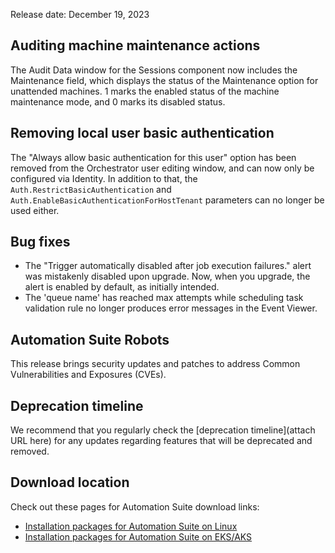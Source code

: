 Release date: December 19, 2023

## Auditing machine maintenance actions

The Audit Data window for the Sessions component now includes the Maintenance field, which displays the status of the Maintenance option for unattended machines. 1 marks the enabled status of the machine maintenance mode, and 0 marks its disabled status.

## Removing local user basic authentication

The "Always allow basic authentication for this user" option has been removed from the Orchestrator user editing window, and can now only be configured via Identity. In addition to that, the `Auth.RestrictBasicAuthentication` and `Auth.EnableBasicAuthenticationForHostTenant` parameters can no longer be used either.

## Bug fixes

- The "Trigger automatically disabled after job execution failures." alert was mistakenly disabled upon upgrade. Now, when you upgrade, the alert is enabled by default, as initially intended.
- The 'queue name' has reached max attempts while scheduling task validation rule no longer produces error messages in the Event Viewer.

## Automation Suite Robots

This release brings security updates and patches to address Common Vulnerabilities and Exposures (CVEs).

## Deprecation timeline

We recommend that you regularly check the [deprecation timeline](attach URL here) for any updates regarding features that will be deprecated and removed.

## Download location

Check out these pages for Automation Suite download links:

- [Installation packages for Automation Suite on Linux](URL)
- [Installation packages for Automation Suite on EKS/AKS](URL)
